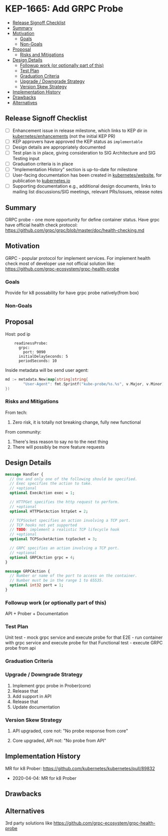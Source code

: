 # KEP-1665: Add GRPC Probe

<!-- toc -->
- [Release Signoff Checklist](#release-signoff-checklist)
- [Summary](#summary)
- [Motivation](#motivation)
  - [Goals](#goals)
  - [Non-Goals](#non-goals)
- [Proposal](#proposal)
  - [Risks and Mitigations](#risks-and-mitigations)
- [Design Details](#design-details)
  - [Followup work (or optionally part of this)](#followup-work-or-optionally-part-of-this)
  - [Test Plan](#test-plan)
  - [Graduation Criteria](#graduation-criteria)
  - [Upgrade / Downgrade Strategy](#upgrade--downgrade-strategy)
  - [Version Skew Strategy](#version-skew-strategy)
- [Implementation History](#implementation-history)
- [Drawbacks](#drawbacks)
- [Alternatives](#alternatives)
<!-- /toc -->


## Release Signoff Checklist

- [ ] Enhancement issue in release milestone, which links to KEP dir in [kubernetes/enhancements] (not the initial KEP PR)
- [ ] KEP approvers have approved the KEP status as `implementable`
- [ ] Design details are appropriately documented
- [ ] Test plan is in place, giving consideration to SIG Architecture and SIG Testing input
- [ ] Graduation criteria is in place
- [ ] "Implementation History" section is up-to-date for milestone
- [ ] User-facing documentation has been created in [kubernetes/website], for publication to [kubernetes.io]
- [ ] Supporting documentation e.g., additional design documents, links to mailing list discussions/SIG meetings, relevant PRs/issues, release notes

[kubernetes.io]: https://kubernetes.io/
[kubernetes/enhancements]: https://git.k8s.io/enhancements
[kubernetes/kubernetes]: https://git.k8s.io/kubernetes
[kubernetes/website]: https://git.k8s.io/website

## Summary

GRPC probe - one more opportunity for define container status. Have grpc have official health check protocol: 
https://github.com/grpc/grpc/blob/master/doc/health-checking.md

## Motivation

GRPC - popular protocol for implement services. For implement health check most of developer use not official solution like:
https://github.com/grpc-ecosystem/grpc-health-probe

### Goals

Provide for k8 possability for have grpc probe natively(from box) 

### Non-Goals


## Proposal

Host: pod ip

```shell script
    readinessProbe:
      grpc:
        port: 9090
      initialDelaySeconds: 5
      periodSeconds: 10
```

Inside metadata will be send user agent:

```go
md := metadata.New(map[string]string{
		"User-Agent": fmt.Sprintf("kube-probe/%s.%s", v.Major, v.Minor),
})
```

### Risks and Mitigations

From tech:
1. Zero risk, it is totally not breaking change, fully new functional

From community:
1. There's less reason to say no to the next thing
2. There will possibly be more feature requests

## Design Details

```proto
message Handler {
  // One and only one of the following should be specified.
  // Exec specifies the action to take.
  // +optional
  optional ExecAction exec = 1;

  // HTTPGet specifies the http request to perform.
  // +optional
  optional HTTPGetAction httpGet = 2;

  // TCPSocket specifies an action involving a TCP port.
  // TCP hooks not yet supported
  // TODO: implement a realistic TCP lifecycle hook
  // +optional
  optional TCPSocketAction tcpSocket = 3;

  // GRPC specifies an action involving a TCP port.
  // +optional
  optional GRPCAction grpc = 4;
}

message GRPCAction {
  // Number or name of the port to access on the container.
  // Number must be in the range 1 to 65535.
  optional int32 port = 1;
}
```

### Followup work (or optionally part of this)

API + Prober + Documentation

### Test Plan

Unit test - mock grpc service and execute probe for that
E2E - run container with grpc service and execute probe for that
Functional test - execute GRPC probe from api

### Graduation Criteria

### Upgrade / Downgrade Strategy

1. Implement grpc probe in Prober(core)
2. Release that
3. Add support in API
4. Release that
5. Update documentation

### Version Skew Strategy

1. API upgraded, core not:
"No probe response from core"

2. Core upgraded, API not:
"No probe from API"

## Implementation History

MR for k8 Prober: https://github.com/kubernetes/kubernetes/pull/89832

* 2020-04-04: MR for k8 Prober

## Drawbacks

## Alternatives

3rd party solutions like https://github.com/grpc-ecosystem/grpc-health-probe
